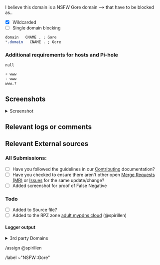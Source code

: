 I believe this domain is a NSFW Gore domain --> that have to be blocked as..

- [X] Wildcarded
- [ ] Single domain blocking

```css
domain   CNAME . ; Gore
*.domain   CNAME . ; Gore
```

### Additional requirements for hosts and Pi-hole

```css
null
```

```css
+ www
- www
www.?
```

## Screenshots

<details><summary>Screenshot</summary>



</details>

## Relevant logs or comments
<!-- comments like a specific url to see contents -->

## Relevant External sources
<!-- If you found this domain on another issueboard -->

### All Submissions:
- [ ] Have you followed the guidelines in our [Contributing](CONTRIBUTING.md) documentation?
- [ ] Have you checked to ensure there aren't other open
      [Merge Requests (MR)](../merge_requests) or [Issues](../issues) for the
      same update/change?
- [ ] Added screenshot for proof of False Negative

### Todo
- [ ] Added to Source file?
- [ ] Added to the RPZ zone [adult.mypdns.cloud](https://mypdns.org/mypdns/support/-/wikis/RPZ-List#adultmypdnscloud) (@spirillen)

#### Logger output

<details><summary>3rd party Domains</summary>

```python
N/A
```

</details>


/assign @spirillen 

/label ~"NSFW::Gore"


<!--
usage of www or not

Please check if you submission is using the the www or not
and put that into the section

You can tell us you have checked this by adding either a {key +}, a {key -} or `none` in front of the `www`

+ www  The domain uses **both** the `www` and the _none_ `www` names.
- www  The domain is not using `www` name _or_ `www` is redirecting.
www.domain  The domain uses **only** the `www.` name.
www.? Leaving the question mark tells us you haven't tested this

Tips & Tricks

If you are using ie. uBlock Origin, you can sort the log output with this
one-liner in bash.
See snippet: https://mypdns.org/-/snippets/30
-->
